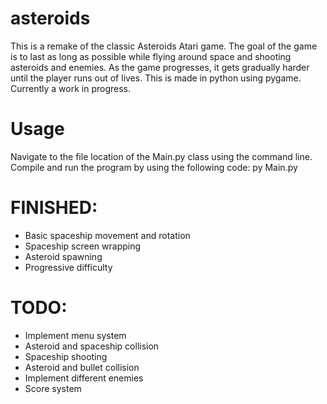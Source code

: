 # asteroids
This is a remake of the classic Asteroids Atari game.  The goal of the game is to last as long as possible while flying around space and shooting asteroids and enemies.  As the game progresses, it gets gradually harder until the player runs out of lives.  This is made in python using pygame.  Currently a work in progress.

# Usage
Navigate to the file location of the Main.py class using the command line. Compile and run the program by using the following code: 
py Main.py

# FINISHED:
- Basic spaceship movement and rotation
- Spaceship screen wrapping
- Asteroid spawning
- Progressive difficulty

# TODO:
- Implement menu system
- Asteroid and spaceship collision
- Spaceship shooting
- Asteroid and bullet collision
- Implement different enemies
- Score system
